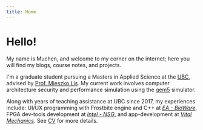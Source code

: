 ```yaml
---
title: Home
---
```


<style>
.decorative-bg {
    z-index: -1;
    position: absolute;
    width: 100%;
}
</style>

<div class="my-5"></div>

# Hello!

My name is Muchen, and welcome to my corner on the internet; here you will find my blogs, course notes, and projects.

I'm a graduate student pursuing a Masters in Applied Science at the [UBC](https://www.ubc.ca), advised by [Prof. Mieszko Lis](http://mieszko.ece.ubc.ca/).
My current work involves computer architecture security and performance simulation using the [gem5](https://www.gem5.org) simulator.

Along with years of teaching assistance at UBC since 2017, my experiences include: UI/UX programming with Frostbite engine and C++ at *[EA - BioWare](https://www.bioware.com)*, FPGA dev-tools development at *[Intel - NSG](https://www.intel.ca/content/www/ca/en/homepage.html)*, and app-development at *[Vital Mechanics](https://www.vitalmechanics.com)*. See [CV](cv) for more details.
